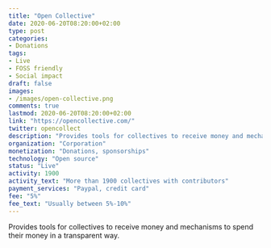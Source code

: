 ```yaml
---
title: "Open Collective"
date: 2020-06-20T08:20:00+02:00
type: post
categories:
- Donations
tags:
- Live
- FOSS friendly
- Social impact
draft: false
images:
- /images/open-collective.png
comments: true
lastmod: 2020-06-20T08:20:00+02:00
link: "https://opencollective.com/"
twitter: opencollect
description: "Provides tools for collectives to receive money and mechanisms to spend their money in a transparent way."
organization: "Corporation"
monetization: "Donations, sponsorships"
technology: "Open source"
status: "Live"
activity: 1900
activity_text: "More than 1900 collectives with contributors"
payment_services: "Paypal, credit card"
fee: "5%"
fee_text: "Usually between 5%-10%"
---
```


Provides tools for collectives to receive money and mechanisms to spend their money in a transparent way.<!--more-->

